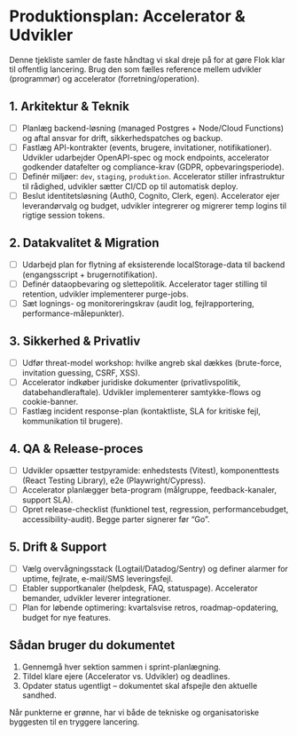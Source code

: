 # Produktionsplan: Accelerator & Udvikler

Denne tjekliste samler de faste håndtag vi skal dreje på for at gøre Flok klar til offentlig lancering. Brug den som fælles reference mellem udvikler (programmør) og accelerator (forretning/operation).

## 1. Arkitektur & Teknik
- [ ] Planlæg backend-løsning (managed Postgres + Node/Cloud Functions) og aftal ansvar for drift, sikkerhedspatches og backup.
- [ ] Fastlæg API-kontrakter (events, brugere, invitationer, notifikationer). Udvikler udarbejder OpenAPI-spec og mock endpoints, accelerator godkender datafelter og compliance-krav (GDPR, opbevaringsperiode).
- [ ] Definér miljøer: `dev`, `staging`, `produktion`. Accelerator stiller infrastruktur til rådighed, udvikler sætter CI/CD op til automatisk deploy.
- [ ] Beslut identitetsløsning (Auth0, Cognito, Clerk, egen). Accelerator ejer leverandørvalg og budget, udvikler integrerer og migrerer temp logins til rigtige session tokens.

## 2. Datakvalitet & Migration
- [ ] Udarbejd plan for flytning af eksisterende localStorage-data til backend (engangsscript + brugernotifikation).
- [ ] Definér dataopbevaring og slettepolitik. Accelerator tager stilling til retention, udvikler implementerer purge-jobs.
- [ ] Sæt lognings- og monitoreringskrav (audit log, fejlrapportering, performance-målepunkter).

## 3. Sikkerhed & Privatliv
- [ ] Udfør threat-model workshop: hvilke angreb skal dækkes (brute-force, invitation guessing, CSRF, XSS).
- [ ] Accelerator indkøber juridiske dokumenter (privatlivspolitik, databehandleraftale). Udvikler implementerer samtykke-flows og cookie-banner.
- [ ] Fastlæg incident response-plan (kontaktliste, SLA for kritiske fejl, kommunikation til brugere).

## 4. QA & Release-proces
- [ ] Udvikler opsætter testpyramide: enhedstests (Vitest), komponenttests (React Testing Library), e2e (Playwright/Cypress).
- [ ] Accelerator planlægger beta-program (målgruppe, feedback-kanaler, support SLA).
- [ ] Opret release-checklist (funktionel test, regression, performancebudget, accessibility-audit). Begge parter signerer før “Go”.

## 5. Drift & Support
- [ ] Vælg overvågningsstack (Logtail/Datadog/Sentry) og definer alarmer for uptime, fejlrate, e-mail/SMS leveringsfejl.
- [ ] Etabler supportkanaler (helpdesk, FAQ, statuspage). Accelerator bemander, udvikler leverer integrationer.
- [ ] Plan for løbende optimering: kvartalsvise retros, roadmap-opdatering, budget for nye features.

## Sådan bruger du dokumentet
1. Gennemgå hver sektion sammen i sprint-planlægning.
2. Tildel klare ejere (Accelerator vs. Udvikler) og deadlines.
3. Opdater status ugentligt – dokumentet skal afspejle den aktuelle sandhed.

Når punkterne er grønne, har vi både de tekniske og organisatoriske byggesten til en tryggere lancering.
